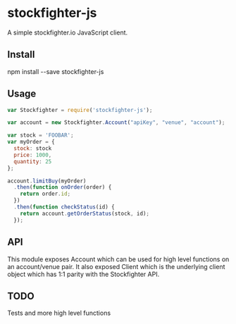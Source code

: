 # stockfighter-js

A simple stockfighter.io JavaScript client.

## Install

  npm install --save stockfighter-js

## Usage

```JavaScript
var Stockfighter = require('stockfighter-js');

var account = new Stockfighter.Account("apiKey", "venue", "account");

var stock = 'FOOBAR';
var myOrder = {
  stock: stock
  price: 1000,
  quantity: 25
};

account.limitBuy(myOrder)
  .then(function onOrder(order) {
    return order.id;
  })
  .then(function checkStatus(id) {
    return account.getOrderStatus(stock, id);
  });
```

## API

This module exposes Account which can be used for high level functions on an
account/venue pair. It also exposed Client which is the underlying client object
which has 1:1 parity with the Stockfighter API.

## TODO

Tests and more high level functions
